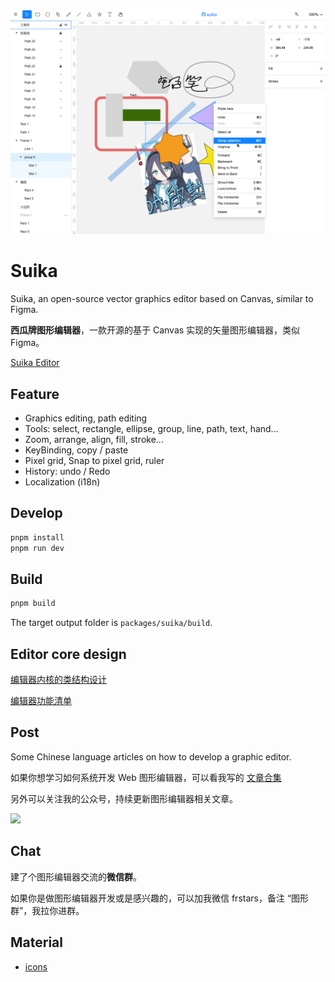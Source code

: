 ![Screenshot](screenshot.png)

# Suika

Suika, an open-source vector graphics editor based on Canvas, similar to Figma.

**西瓜牌图形编辑器**，一款开源的基于 Canvas 实现的矢量图形编辑器，类似 Figma。

[Suika Editor](https://blog.fstars.wang/app/suika/)

## Feature

- Graphics editing, path editing
- Tools: select, rectangle, ellipse, group, line, path, text, hand...
- Zoom, arrange, align, fill, stroke...
- KeyBinding, copy / paste
- Pixel grid, Snap to pixel grid, ruler
- History: undo / Redo
- Localization (i18n)

## Develop

```sh
pnpm install
pnpm run dev
```

## Build

```sh
pnpm build
```

The target output folder is `packages/suika/build`.

## Editor core design

[编辑器内核的类结构设计](https://f5b8b9lm1y.feishu.cn/mindnotes/DgJRb2GpGmdGdKnfl3rcJzw6n5e#mindmap)

[编辑器功能清单](https://f5b8b9lm1y.feishu.cn/mindnotes/ORJabmf7qmYHxqnjtIBcOkhGnNf#mindmap)

## Post

Some Chinese language articles on how to develop a graphic editor.

如果你想学习如何系统开发 Web 图形编辑器，可以看我写的 [文章合集](https://blog.fstars.wang/graphics-editor/archive.html)

另外可以关注我的公众号，持续更新图形编辑器相关文章。

<img 
  width="550px"
  src="https://user-images.githubusercontent.com/18698939/219853531-e39e1537-99e6-40bf-a56f-81330fca3180.png" 
/>

## Chat

建了个图形编辑器交流的**微信群**。

如果你是做图形编辑器开发或是感兴趣的，可以加我微信 frstars，备注 “图形群”，我拉你进群。

## Material

- [icons](https://www.figma.com/community/file/1224385128783567603/suika-icons)
